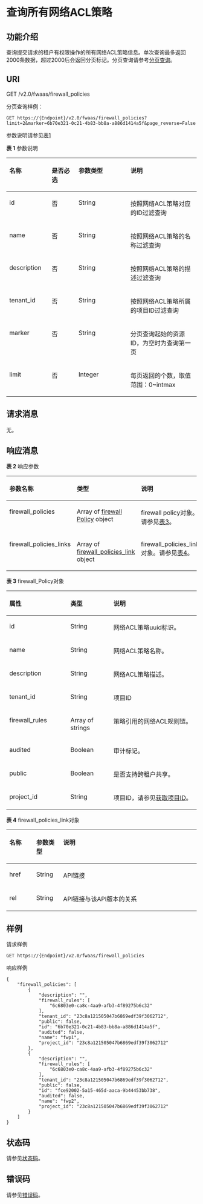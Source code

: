 # 查询所有网络ACL策略<a name="vpc_firewall_0006"></a>

## 功能介绍<a name="section836818132340"></a>

查询提交请求的租户有权限操作的所有网络ACL策略信息。单次查询最多返回2000条数据，超过2000后会返回分页标记。分页查询请参考[分页查询](分页查询.md)。

## URI<a name="section20177217132340"></a>

GET /v2.0/fwaas/firewall\_policies

分页查询样例：

```
GET https://{Endpoint}/v2.0/fwaas/firewall_policies?limit=2&marker=6b70e321-0c21-4b83-bb8a-a886d1414a5f&page_reverse=False
```

参数说明请参见[表1](#table2168229184411)

**表 1**  参数说明

<a name="table2168229184411"></a>
<table><thead align="left"><tr id="row62731129194416"><th class="cellrowborder" valign="top" width="22.222222222222225%" id="mcps1.2.5.1.1"><p id="p202731029194414"><a name="p202731029194414"></a><a name="p202731029194414"></a>名称</p>
</th>
<th class="cellrowborder" valign="top" width="14.14141414141414%" id="mcps1.2.5.1.2"><p id="p827332934419"><a name="p827332934419"></a><a name="p827332934419"></a>是否必选</p>
</th>
<th class="cellrowborder" valign="top" width="27.27272727272727%" id="mcps1.2.5.1.3"><p id="p3273829124411"><a name="p3273829124411"></a><a name="p3273829124411"></a>参数类型</p>
</th>
<th class="cellrowborder" valign="top" width="36.36363636363636%" id="mcps1.2.5.1.4"><p id="p18273529184418"><a name="p18273529184418"></a><a name="p18273529184418"></a>说明</p>
</th>
</tr>
</thead>
<tbody><tr id="row2027311294446"><td class="cellrowborder" valign="top" width="22.222222222222225%" headers="mcps1.2.5.1.1 "><p id="p227317292447"><a name="p227317292447"></a><a name="p227317292447"></a>id</p>
</td>
<td class="cellrowborder" valign="top" width="14.14141414141414%" headers="mcps1.2.5.1.2 "><p id="p1273192914419"><a name="p1273192914419"></a><a name="p1273192914419"></a>否</p>
</td>
<td class="cellrowborder" valign="top" width="27.27272727272727%" headers="mcps1.2.5.1.3 "><p id="p192737290449"><a name="p192737290449"></a><a name="p192737290449"></a>String</p>
</td>
<td class="cellrowborder" valign="top" width="36.36363636363636%" headers="mcps1.2.5.1.4 "><p id="p172735292445"><a name="p172735292445"></a><a name="p172735292445"></a>按照网络ACL策略对应的ID过滤查询</p>
</td>
</tr>
<tr id="row1327314298444"><td class="cellrowborder" valign="top" width="22.222222222222225%" headers="mcps1.2.5.1.1 "><p id="p18273102911445"><a name="p18273102911445"></a><a name="p18273102911445"></a>name</p>
</td>
<td class="cellrowborder" valign="top" width="14.14141414141414%" headers="mcps1.2.5.1.2 "><p id="p1327342914412"><a name="p1327342914412"></a><a name="p1327342914412"></a>否</p>
</td>
<td class="cellrowborder" valign="top" width="27.27272727272727%" headers="mcps1.2.5.1.3 "><p id="p1273112954414"><a name="p1273112954414"></a><a name="p1273112954414"></a>String</p>
</td>
<td class="cellrowborder" valign="top" width="36.36363636363636%" headers="mcps1.2.5.1.4 "><p id="p1627318299444"><a name="p1627318299444"></a><a name="p1627318299444"></a>按照网络ACL策略的名称过滤查询</p>
</td>
</tr>
<tr id="row227382915449"><td class="cellrowborder" valign="top" width="22.222222222222225%" headers="mcps1.2.5.1.1 "><p id="p1627342919446"><a name="p1627342919446"></a><a name="p1627342919446"></a>description</p>
</td>
<td class="cellrowborder" valign="top" width="14.14141414141414%" headers="mcps1.2.5.1.2 "><p id="p02741429174411"><a name="p02741429174411"></a><a name="p02741429174411"></a>否</p>
</td>
<td class="cellrowborder" valign="top" width="27.27272727272727%" headers="mcps1.2.5.1.3 "><p id="p1727442911446"><a name="p1727442911446"></a><a name="p1727442911446"></a>String</p>
</td>
<td class="cellrowborder" valign="top" width="36.36363636363636%" headers="mcps1.2.5.1.4 "><p id="p16274429204415"><a name="p16274429204415"></a><a name="p16274429204415"></a>按照网络ACL策略的描述过滤查询</p>
</td>
</tr>
<tr id="row22741329104419"><td class="cellrowborder" valign="top" width="22.222222222222225%" headers="mcps1.2.5.1.1 "><p id="p52741929134414"><a name="p52741929134414"></a><a name="p52741929134414"></a>tenant_id</p>
</td>
<td class="cellrowborder" valign="top" width="14.14141414141414%" headers="mcps1.2.5.1.2 "><p id="p1227415292446"><a name="p1227415292446"></a><a name="p1227415292446"></a>否</p>
</td>
<td class="cellrowborder" valign="top" width="27.27272727272727%" headers="mcps1.2.5.1.3 "><p id="p18274429154412"><a name="p18274429154412"></a><a name="p18274429154412"></a>String</p>
</td>
<td class="cellrowborder" valign="top" width="36.36363636363636%" headers="mcps1.2.5.1.4 "><p id="p1227413297440"><a name="p1227413297440"></a><a name="p1227413297440"></a>按照网络ACL策略所属的项目ID过滤查询</p>
</td>
</tr>
<tr id="row192740294443"><td class="cellrowborder" valign="top" width="22.222222222222225%" headers="mcps1.2.5.1.1 "><p id="p192741229104418"><a name="p192741229104418"></a><a name="p192741229104418"></a>marker</p>
</td>
<td class="cellrowborder" valign="top" width="14.14141414141414%" headers="mcps1.2.5.1.2 "><p id="p152741298443"><a name="p152741298443"></a><a name="p152741298443"></a>否</p>
</td>
<td class="cellrowborder" valign="top" width="27.27272727272727%" headers="mcps1.2.5.1.3 "><p id="p13274229194419"><a name="p13274229194419"></a><a name="p13274229194419"></a>String</p>
</td>
<td class="cellrowborder" valign="top" width="36.36363636363636%" headers="mcps1.2.5.1.4 "><p id="p2027415296449"><a name="p2027415296449"></a><a name="p2027415296449"></a>分页查询起始的资源ID，为空时为查询第一页</p>
</td>
</tr>
<tr id="row112741929134413"><td class="cellrowborder" valign="top" width="22.222222222222225%" headers="mcps1.2.5.1.1 "><p id="p727492918445"><a name="p727492918445"></a><a name="p727492918445"></a>limit</p>
</td>
<td class="cellrowborder" valign="top" width="14.14141414141414%" headers="mcps1.2.5.1.2 "><p id="p72746298445"><a name="p72746298445"></a><a name="p72746298445"></a>否</p>
</td>
<td class="cellrowborder" valign="top" width="27.27272727272727%" headers="mcps1.2.5.1.3 "><p id="p327413298441"><a name="p327413298441"></a><a name="p327413298441"></a>Integer</p>
</td>
<td class="cellrowborder" valign="top" width="36.36363636363636%" headers="mcps1.2.5.1.4 "><p id="p8274329174411"><a name="p8274329174411"></a><a name="p8274329174411"></a>每页返回的个数，取值范围：0~intmax</p>
</td>
</tr>
</tbody>
</table>

## 请求消息<a name="section49464339132340"></a>

无。

## 响应消息<a name="section60203718132340"></a>

**表 2**  响应参数

<a name="table9250393132340"></a>
<table><thead align="left"><tr id="row50269734132340"><th class="cellrowborder" valign="top" width="23.330000000000002%" id="mcps1.2.4.1.1"><p id="p65065932132340"><a name="p65065932132340"></a><a name="p65065932132340"></a>参数名称</p>
</th>
<th class="cellrowborder" valign="top" width="17.78%" id="mcps1.2.4.1.2"><p id="p19160762132340"><a name="p19160762132340"></a><a name="p19160762132340"></a>类型</p>
</th>
<th class="cellrowborder" valign="top" width="58.89%" id="mcps1.2.4.1.3"><p id="p8860905132340"><a name="p8860905132340"></a><a name="p8860905132340"></a>说明</p>
</th>
</tr>
</thead>
<tbody><tr id="row66469484132340"><td class="cellrowborder" valign="top" width="23.330000000000002%" headers="mcps1.2.4.1.1 "><p id="p23038389132340"><a name="p23038389132340"></a><a name="p23038389132340"></a>firewall_policies</p>
</td>
<td class="cellrowborder" valign="top" width="17.78%" headers="mcps1.2.4.1.2 "><p id="p128475406537"><a name="p128475406537"></a><a name="p128475406537"></a>Array of <a href="#table17002720121127">firewall Policy</a> object</p>
</td>
<td class="cellrowborder" valign="top" width="58.89%" headers="mcps1.2.4.1.3 "><p id="p50197883132340"><a name="p50197883132340"></a><a name="p50197883132340"></a>firewall policy对象。请参见<a href="#table17002720121127">表3</a>。</p>
</td>
</tr>
<tr id="row14916144011474"><td class="cellrowborder" valign="top" width="23.330000000000002%" headers="mcps1.2.4.1.1 "><p id="p12902184724718"><a name="p12902184724718"></a><a name="p12902184724718"></a>firewall_policies_links</p>
</td>
<td class="cellrowborder" valign="top" width="17.78%" headers="mcps1.2.4.1.2 "><p id="p0902164713477"><a name="p0902164713477"></a><a name="p0902164713477"></a>Array of <a href="#table25150247450">firewall_policies_link</a> object</p>
</td>
<td class="cellrowborder" valign="top" width="58.89%" headers="mcps1.2.4.1.3 "><p id="p149028478475"><a name="p149028478475"></a><a name="p149028478475"></a>firewall_policies_link对象。请参见<a href="#table25150247450">表4</a>。</p>
</td>
</tr>
</tbody>
</table>

**表 3**  firewall\_Policy对象

<a name="table17002720121127"></a>
<table><thead align="left"><tr id="row16929792121127"><th class="cellrowborder" valign="top" width="32.083208320832085%" id="mcps1.2.4.1.1"><p id="p18873879121127"><a name="p18873879121127"></a><a name="p18873879121127"></a>属性</p>
</th>
<th class="cellrowborder" valign="top" width="22.632263226322635%" id="mcps1.2.4.1.2"><p id="p12638309121127"><a name="p12638309121127"></a><a name="p12638309121127"></a>类型</p>
</th>
<th class="cellrowborder" valign="top" width="45.28452845284529%" id="mcps1.2.4.1.3"><p id="p61199938121127"><a name="p61199938121127"></a><a name="p61199938121127"></a>说明</p>
</th>
</tr>
</thead>
<tbody><tr id="row46402691121127"><td class="cellrowborder" valign="top" width="32.083208320832085%" headers="mcps1.2.4.1.1 "><p id="p11805115121127"><a name="p11805115121127"></a><a name="p11805115121127"></a>id</p>
</td>
<td class="cellrowborder" valign="top" width="22.632263226322635%" headers="mcps1.2.4.1.2 "><p id="p13006089121127"><a name="p13006089121127"></a><a name="p13006089121127"></a>String</p>
</td>
<td class="cellrowborder" valign="top" width="45.28452845284529%" headers="mcps1.2.4.1.3 "><p id="p13152683121127"><a name="p13152683121127"></a><a name="p13152683121127"></a><span id="text381715763919"><a name="text381715763919"></a><a name="text381715763919"></a>网络ACL</span><span id="text28171774399"><a name="text28171774399"></a><a name="text28171774399"></a></span>策略uuid标识。</p>
</td>
</tr>
<tr id="row9858171121127"><td class="cellrowborder" valign="top" width="32.083208320832085%" headers="mcps1.2.4.1.1 "><p id="p49865700121127"><a name="p49865700121127"></a><a name="p49865700121127"></a>name</p>
</td>
<td class="cellrowborder" valign="top" width="22.632263226322635%" headers="mcps1.2.4.1.2 "><p id="p6225460121127"><a name="p6225460121127"></a><a name="p6225460121127"></a>String</p>
</td>
<td class="cellrowborder" valign="top" width="45.28452845284529%" headers="mcps1.2.4.1.3 "><p id="p40337147121127"><a name="p40337147121127"></a><a name="p40337147121127"></a><span id="text46551455397"><a name="text46551455397"></a><a name="text46551455397"></a>网络ACL</span><span id="text15655545193910"><a name="text15655545193910"></a><a name="text15655545193910"></a></span>策略名称。</p>
</td>
</tr>
<tr id="row61803802121127"><td class="cellrowborder" valign="top" width="32.083208320832085%" headers="mcps1.2.4.1.1 "><p id="p39621949121127"><a name="p39621949121127"></a><a name="p39621949121127"></a>description</p>
</td>
<td class="cellrowborder" valign="top" width="22.632263226322635%" headers="mcps1.2.4.1.2 "><p id="p66053143121127"><a name="p66053143121127"></a><a name="p66053143121127"></a>String</p>
</td>
<td class="cellrowborder" valign="top" width="45.28452845284529%" headers="mcps1.2.4.1.3 "><p id="p15357220121127"><a name="p15357220121127"></a><a name="p15357220121127"></a><span id="text32111655113917"><a name="text32111655113917"></a><a name="text32111655113917"></a>网络ACL</span><span id="text19211195514394"><a name="text19211195514394"></a><a name="text19211195514394"></a></span>策略描述。</p>
</td>
</tr>
<tr id="row57644277121127"><td class="cellrowborder" valign="top" width="32.083208320832085%" headers="mcps1.2.4.1.1 "><p id="p9761241121127"><a name="p9761241121127"></a><a name="p9761241121127"></a>tenant_id</p>
</td>
<td class="cellrowborder" valign="top" width="22.632263226322635%" headers="mcps1.2.4.1.2 "><p id="p20138053121127"><a name="p20138053121127"></a><a name="p20138053121127"></a>String</p>
</td>
<td class="cellrowborder" valign="top" width="45.28452845284529%" headers="mcps1.2.4.1.3 "><p id="p10487112"><a name="p10487112"></a><a name="p10487112"></a>项目ID</p>
</td>
</tr>
<tr id="row33369184121127"><td class="cellrowborder" valign="top" width="32.083208320832085%" headers="mcps1.2.4.1.1 "><p id="p16940942121127"><a name="p16940942121127"></a><a name="p16940942121127"></a>firewall_rules</p>
</td>
<td class="cellrowborder" valign="top" width="22.632263226322635%" headers="mcps1.2.4.1.2 "><p id="p122792241376"><a name="p122792241376"></a><a name="p122792241376"></a>Array of strings</p>
</td>
<td class="cellrowborder" valign="top" width="45.28452845284529%" headers="mcps1.2.4.1.3 "><p id="p53455884121127"><a name="p53455884121127"></a><a name="p53455884121127"></a>策略引用的<span id="text144397419406"><a name="text144397419406"></a><a name="text144397419406"></a>网络ACL</span><span id="text1744010454015"><a name="text1744010454015"></a><a name="text1744010454015"></a></span>规则链。</p>
</td>
</tr>
<tr id="row717167121127"><td class="cellrowborder" valign="top" width="32.083208320832085%" headers="mcps1.2.4.1.1 "><p id="p30704110121127"><a name="p30704110121127"></a><a name="p30704110121127"></a>audited</p>
</td>
<td class="cellrowborder" valign="top" width="22.632263226322635%" headers="mcps1.2.4.1.2 "><p id="p10804884121127"><a name="p10804884121127"></a><a name="p10804884121127"></a>Boolean</p>
</td>
<td class="cellrowborder" valign="top" width="45.28452845284529%" headers="mcps1.2.4.1.3 "><p id="p3925300121127"><a name="p3925300121127"></a><a name="p3925300121127"></a>审计标记。</p>
</td>
</tr>
<tr id="row40905717121127"><td class="cellrowborder" valign="top" width="32.083208320832085%" headers="mcps1.2.4.1.1 "><p id="p16821838121127"><a name="p16821838121127"></a><a name="p16821838121127"></a>public</p>
</td>
<td class="cellrowborder" valign="top" width="22.632263226322635%" headers="mcps1.2.4.1.2 "><p id="p49691806121127"><a name="p49691806121127"></a><a name="p49691806121127"></a>Boolean</p>
</td>
<td class="cellrowborder" valign="top" width="45.28452845284529%" headers="mcps1.2.4.1.3 "><p id="p31604739121127"><a name="p31604739121127"></a><a name="p31604739121127"></a>是否支持跨租户共享。</p>
</td>
</tr>
<tr id="row109594223354"><td class="cellrowborder" valign="top" width="32.083208320832085%" headers="mcps1.2.4.1.1 "><p id="p870051413911"><a name="p870051413911"></a><a name="p870051413911"></a>project_id</p>
</td>
<td class="cellrowborder" valign="top" width="22.632263226322635%" headers="mcps1.2.4.1.2 "><p id="p17700201411911"><a name="p17700201411911"></a><a name="p17700201411911"></a>String</p>
</td>
<td class="cellrowborder" valign="top" width="45.28452845284529%" headers="mcps1.2.4.1.3 "><p id="p763154142816"><a name="p763154142816"></a><a name="p763154142816"></a>项目ID，请参见<a href="获取项目ID.md">获取项目ID</a>。</p>
</td>
</tr>
</tbody>
</table>

**表 4**  firewall\_policies\_link对象

<a name="table25150247450"></a>
<table><thead align="left"><tr id="row10561424184513"><th class="cellrowborder" valign="top" width="14.14%" id="mcps1.2.4.1.1"><p id="p15562102474514"><a name="p15562102474514"></a><a name="p15562102474514"></a>名称</p>
</th>
<th class="cellrowborder" valign="top" width="14.14%" id="mcps1.2.4.1.2"><p id="p656212464511"><a name="p656212464511"></a><a name="p656212464511"></a>参数类型</p>
</th>
<th class="cellrowborder" valign="top" width="71.72%" id="mcps1.2.4.1.3"><p id="p856220242456"><a name="p856220242456"></a><a name="p856220242456"></a>说明</p>
</th>
</tr>
</thead>
<tbody><tr id="row3562132464511"><td class="cellrowborder" valign="top" width="14.14%" headers="mcps1.2.4.1.1 "><p id="p13562224194510"><a name="p13562224194510"></a><a name="p13562224194510"></a>href</p>
</td>
<td class="cellrowborder" valign="top" width="14.14%" headers="mcps1.2.4.1.2 "><p id="p556214245453"><a name="p556214245453"></a><a name="p556214245453"></a>String</p>
</td>
<td class="cellrowborder" valign="top" width="71.72%" headers="mcps1.2.4.1.3 "><p id="p145623247454"><a name="p145623247454"></a><a name="p145623247454"></a>API链接</p>
</td>
</tr>
<tr id="row656292454519"><td class="cellrowborder" valign="top" width="14.14%" headers="mcps1.2.4.1.1 "><p id="p1756252484511"><a name="p1756252484511"></a><a name="p1756252484511"></a>rel</p>
</td>
<td class="cellrowborder" valign="top" width="14.14%" headers="mcps1.2.4.1.2 "><p id="p056210247459"><a name="p056210247459"></a><a name="p056210247459"></a>String</p>
</td>
<td class="cellrowborder" valign="top" width="71.72%" headers="mcps1.2.4.1.3 "><p id="p75621724194516"><a name="p75621724194516"></a><a name="p75621724194516"></a>API链接与该API版本的关系</p>
</td>
</tr>
</tbody>
</table>

## 样例<a name="section35216218132340"></a>

请求样例

```
GET https://{Endpoint}/v2.0/fwaas/firewall_policies
```

响应样例

```
{
    "firewall_policies": [
        {
            "description": "", 
            "firewall_rules": [
                "6c6803e0-ca8c-4aa9-afb3-4f89275b6c32"
            ], 
            "tenant_id": "23c8a121505047b6869edf39f3062712", 
            "public": false, 
            "id": "6b70e321-0c21-4b83-bb8a-a886d1414a5f", 
            "audited": false, 
            "name": "fwp1",
            "project_id": "23c8a121505047b6869edf39f3062712"
        }, 
        {
            "description": "", 
            "firewall_rules": [
                "6c6803e0-ca8c-4aa9-afb3-4f89275b6c32"
            ], 
            "tenant_id": "23c8a121505047b6869edf39f3062712", 
            "public": false, 
            "id": "fce92002-5a15-465d-aaca-9b44453bb738", 
            "audited": false, 
            "name": "fwp2",
            "project_id": "23c8a121505047b6869edf39f3062712"
        }
    ]
}
```

## 状态码<a name="section10470352390"></a>

请参见[状态码](状态码.md)。

## 错误码<a name="section85821649202813"></a>

请参见[错误码](错误码.md)。

